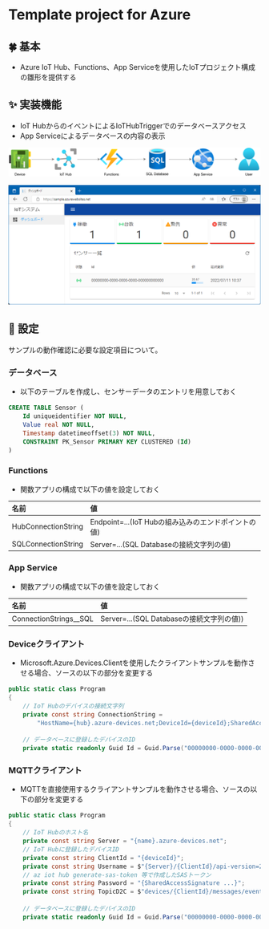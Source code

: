 # Template project for Azure

## 🍀 基本

* Azure IoT Hub、Functions、App Serviceを使用したIoTプロジェクト構成の雛形を提供する

## ✨ 実装機能

* IoT HubからのイベントによるIoTHubTriggerでのデータベースアクセス
* App Serviceによるデータベースの内容の表示

![iot](./Document/IoT.drawio.svg)

![App Service](./Document/AppService.png)

## 🔨 設定

サンプルの動作確認に必要な設定項目について。

### データベース

* 以下のテーブルを作成し、センサーデータのエントリを用意しておく

```sql
CREATE TABLE Sensor (
    Id uniqueidentifier NOT NULL,
    Value real NOT NULL,
    Timestamp datetimeoffset(3) NOT NULL,
    CONSTRAINT PK_Sensor PRIMARY KEY CLUSTERED (Id)
)
```

### Functions

* 関数アプリの構成で以下の値を設定しておく

| 名前 | 値
|:-|:-|
|HubConnectionString|Endpoint=...(IoT Hubの組み込みのエンドポイントの値)|
|SQLConnectionString|Server=...(SQL Databaseの接続文字列の値)|

### App Service

* 関数アプリの構成で以下の値を設定しておく

| 名前 | 値
|:-|:-|
|ConnectionStrings__SQL|Server=...(SQL Databaseの接続文字列の値))|

### Deviceクライアント

* Microsoft.Azure.Devices.Clientを使用したクライアントサンプルを動作させる場合、ソースの以下の部分を変更する

```csharp
public static class Program
{
    // IoT Hubのデバイスの接続文字列
    private const string ConnectionString =
        "HostName={hub}.azure-devices.net;DeviceId={deviceId};SharedAccessKey={ssa}";

    // データベースに登録したデバイスのID
    private static readonly Guid Id = Guid.Parse("00000000-0000-0000-0000-000000000000");
```

### MQTTクライアント

* MQTTを直接使用するクライアントサンプルを動作させる場合、ソースの以下の部分を変更する

```csharp
public static class Program
{
    // IoT Hubのホスト名
    private const string Server = "{name}.azure-devices.net";
    // IoT Hubに登録したデバイスID
    private const string ClientId = "{deviceId}";
    private const string Username = $"{Server}/{ClientId}/api-version=2021-04-12";
    // az iot hub generate-sas-token 等で作成したSASトークン
    private const string Password = "{SharedAccessSignature ...}";
    private const string TopicD2C = $"devices/{ClientId}/messages/events/";

    // データベースに登録したデバイスのID
    private static readonly Guid Id = Guid.Parse("00000000-0000-0000-0000-000000000000");
```
